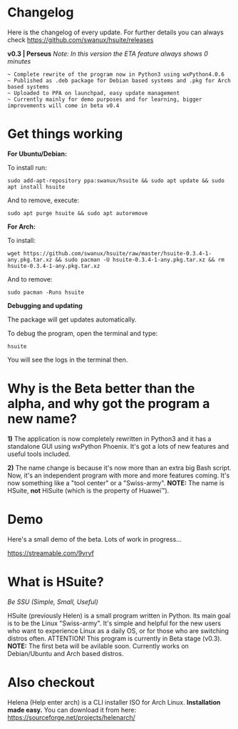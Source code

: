# Changelog
Here is the changelog of every update. For further details you can always check https://github.com/swanux/hsuite/releases

**v0.3 | Perseus**
*Note: In this version the ETA feature always shows 0 minutes*

    ~ Complete rewrite of the program now in Python3 using wxPython4.0.6
    ~ Published as .deb package for Debian based systems and .pkg for Arch based systems
    ~ Uploaded to PPA on launchpad, easy update management
    ~ Currently mainly for demo purposes and for learning, bigger improvements will come in beta v0.4

# Get things working

**For Ubuntu/Debian:**

To install run:

    sudo add-apt-repository ppa:swanux/hsuite && sudo apt update && sudo apt install hsuite
    
And to remove, execute:

    sudo apt purge hsuite && sudo apt autoremove
    
**For Arch:**

To install:

    wget https://github.com/swanux/hsuite/raw/master/hsuite-0.3.4-1-any.pkg.tar.xz && sudo pacman -U hsuite-0.3.4-1-any.pkg.tar.xz && rm hsuite-0.3.4-1-any.pkg.tar.xz
    
And to remove:

    sudo pacman -Runs hsuite
    
**Debugging and updating**

The package will get updates automatically.

To debug the program, open the terminal and type:

    hsuite
    
You will see the logs in the terminal then.

# Why is the Beta better than the alpha, and why got the program a new name?

**1)** The application is now completely rewritten in Python3 and it has a standalone GUI using wxPython Phoenix. It's got a lots of new features and useful tools included.

**2)** The name change is because it's now more than an extra big Bash script. Now, it's an independent program with more and more features coming. It's now something like a "tool center" or a "Swiss-army". **NOTE:** The name is HSuite, **not** HiSuite (which is the property of Huawei™).

# Demo

Here's a small demo of the beta. Lots of work in progress...

https://streamable.com/9vryf

# What is HSuite?

*Be SSU (Simple, Small, Useful)*

HSuite (previously Helen) is a small program written in Python. Its main goal is to be the Linux "Swiss-army". It's simple and helpful for the new users who want to experience Linux as a daily OS, or for those who are switching distros often. ATTENTION! This program is currently in Beta stage (v0.3). **NOTE:** The first beta will be avilable soon. 
Currently works on Debian/Ubuntu and Arch based distros.

# Also checkout

Helena (Help enter arch) is a CLI installer ISO for Arch Linux. **Installation made easy.**
You can download it from here: https://sourceforge.net/projects/helenarch/
